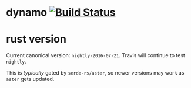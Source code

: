 dynamo [![Build Status](https://travis-ci.org/austin-suborbitals/dynamo.svg?branch=master)](https://travis-ci.org/austin-suborbitals/dynamo)
======

rust version
============

Current canonical version: `nightly-2016-07-21`. Travis will continue to test `nightly`.

This is _typically_ gated by `serde-rs/aster`, so newer versions may work as `aster` gets updated.

